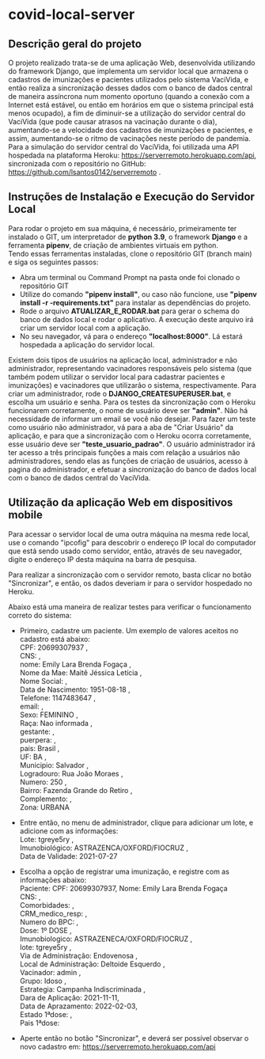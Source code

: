 # covid-local-server

## Descrição geral do projeto  

O projeto realizado trata-se de uma aplicação Web, desenvolvida utilizando do framework Django, que implementa um servidor local que armazena o cadastros de imunizações e pacientes utilizados pelo sistema VaciVida, e então realiza a sincronização desses dados com o banco de dados central de maneira assíncrona num momento oportuno (quando a conexão com a Internet está estável, ou então em horários em que o sistema principal está menos ocupado), a fim de diminuir-se a utilização do servidor central do VaciVida (que pode causar atrasos na vacinação durante o dia), aumentando-se a velocidade dos cadastros de imunizações e pacientes, e assim, aumentando-se o ritmo de vacinações neste período de pandemia.  
Para a simulação do servidor central do VaciVida, foi utilizada uma API hospedada na plataforma Heroku: https://serverremoto.herokuapp.com/api, sincronizada com o repositório no GitHub: https://github.com/lsantos0142/serverremoto .  

## Instruções de Instalação e Execução do Servidor Local  

Para rodar o projeto em sua máquina, é necessário, primeiramente ter instalado o GIT, um interpretador de **python 3.9**, o framework **Django** e a ferramenta **pipenv**, de criação de ambientes virtuais em python.  
Tendo essas ferramentas instaladas, clone o repositório GIT (branch main) e siga os seguintes passos:  

* Abra um terminal ou Command Prompt na pasta onde foi clonado o repositório GIT
* Utilize do comando **"pipenv install"**, ou caso não funcione, use **"pipenv install -r -requirements.txt"** para instalar as dependências do projeto. 
* Rode o arquivo **ATUALIZAR_E_RODAR.bat** para gerar o schema do banco de dados local e rodar o aplicativo. A execução deste arquivo irá criar um servidor local com a aplicação. 
* No seu navegador, vá para o endereço **"localhost:8000"**. Lá estará hospedada a aplicação do servidor local. 

Existem dois tipos de usuários na aplicação local, administrador e não administrador, representando vacinadores responsáveis pelo sistema (que também podem utilizar o servidor local para cadastrar pacientes e imunizações) e vacinadores que utilizarão o sistema, respectivamente.
Para criar um administrador, rode o **DJANGO_CREATESUPERUSER.bat**, e escolha um usuário e senha. Para os testes da sincronização com o Heroku funcionarem corretamente, o nome de usuário deve ser **"admin"**. Não há necessidade de informar um email se você não desejar. Para fazer um teste como usuário não administrador, vá para a aba de "Criar Usuário" da aplicação, e para que a sincronização com o Heroku ocorra corretamente, esse usuário deve ser **"teste_usuario_padrao"**.
O usuário administrador irá ter acesso a três principais funções a mais com relação a usuários não administradores, sendo elas as funções de criação de usuários, acesso à pagina do administrador, e efetuar a sincronização do banco de dados local com o banco de dados central do VaciVida.

## Utilização da aplicação Web em dispositivos mobile

Para acessar o servidor local de uma outra máquina na mesma rede local, use o comando "ipcofig" para descobrir o endereço IP local do computador que está sendo usado como servidor, então, através de seu navegador, digite o endereço IP desta máquina na barra de pesquisa. 

Para realizar a sincronização com o servidor remoto, basta clicar no botão "Sincronizar", e então, os dados deveriam ir para o servidor hospedado no Heroku.

Abaixo está uma maneira de realizar testes para verificar o funcionamento correto do sistema:

* Primeiro, cadastre um paciente. Um exemplo de valores aceitos no cadastro está abaixo:  
CPF: 20699307937 ,  
CNS: ,  
nome: Emily Lara Brenda Fogaça ,  
Nome da Mae: Maitê Jéssica Letícia ,  
Nome Social: ,  
Data de Nascimento: 1951-08-18 ,  
Telefone: 1147483647 ,  
email: ,  
Sexo: FEMININO ,  
Raça: Nao informada ,  
gestante: ,  
puerpera: ,  
pais: Brasil ,  
UF: BA ,  
Municipio: Salvador ,  
Logradouro: Rua João Moraes ,  
Numero: 250 ,  
Bairro: Fazenda Grande do Retiro ,  
Complemento: ,  
Zona: URBANA 

* Entre então, no menu de administrador, clique para adicionar um lote, e adicione com as informações:  
Lote: tgreye5ry ,  
Imunobiológico: ASTRAZENCA/OXFORD/FIOCRUZ ,  
Data de Validade: 2021-07-27  

* Escolha a opção de registrar uma imunização, e registre com as informações abaixo:  
Paciente: CPF: 20699307937, Nome: Emily Lara Brenda Fogaça  
CNS: ,  
Comorbidades: ,   
CRM_medico_resp: ,  
Numero do BPC: ,  
Dose: 1º DOSE ,  
Imunobiologico: ASTRAZENECA/OXFORD/FIOCRUZ ,  
lote: tgreye5ry ,  
Via de Administração: Endovenosa ,  
Local de Administração: Deltoide Esquerdo ,  
Vacinador: admin ,  
Grupo: Idoso ,  
Estrategia: Campanha Indiscriminada ,  
Dara de Aplicação: 2021-11-11,  
Data de Aprazamento: 2022-02-03,  
Estado 1ªdose: ,  
Pais 1ªdose:   
        
* Aperte então no botão "Sincronizar", e deverá ser possível observar o novo cadastro em: https://serverremoto.herokuapp.com/api
